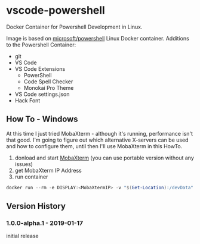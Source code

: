 # vscode-powershell

Docker Container for Powershell Development in Linux.

Image is based on [microsoft/powershell](https://hub.docker.com/_/microsoft-powershell) Linux Docker container.
Additions to the Powershell Container:

* git
* VS Code
* VS Code Extensions
  * PowerShell
  * Code Spell Checker
  * Monokai Pro Theme
* VS Code settings.json
* Hack Font

## How To - Windows

At this time I just tried MobaXterm - although it's running, performance isn't that good. I'm going to figure out which alternative X-servers can be used and how to configure them, until then I'll use MobaXterm in this HowTo.

1. donload and start [MobaXterm](https://mobaxterm.mobatek.net/) (you can use portable version without any issues)
2. get MobaXterm IP Address
3. run container

````powershell
docker run --rm -e DISPLAY:<MobaXtermIP> -v "$(Get-Location):/devData"
````

## Version History

### 1.0.0-alpha.1 - 2019-01-17

initial release